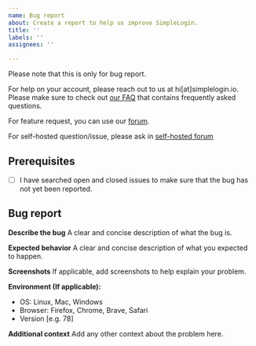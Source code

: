 ```yaml
---
name: Bug report
about: Create a report to help us improve SimpleLogin.
title: ''
labels: ''
assignees: ''

---
```


Please note that this is only for bug report. 

For help on your account, please reach out to us at hi[at]simplelogin.io. Please make sure to check out [our FAQ](https://simplelogin.io/faq/) that contains  frequently asked questions.


For feature request, you can use our [forum](https://github.com/simple-login/app/discussions/categories/feature-request). 

For self-hosted question/issue, please ask in [self-hosted forum](https://github.com/simple-login/app/discussions/categories/self-hosting-question)

## Prerequisites
- [ ] I have searched open and closed issues to make sure that the bug has not yet been reported.

## Bug report

**Describe the bug**
A clear and concise description of what the bug is.

**Expected behavior**
A clear and concise description of what you expected to happen.

**Screenshots**
If applicable, add screenshots to help explain your problem.

**Environment (If applicable):**
 - OS: Linux, Mac, Windows
 - Browser: Firefox, Chrome, Brave, Safari
 - Version [e.g. 78]

**Additional context**
Add any other context about the problem here.
